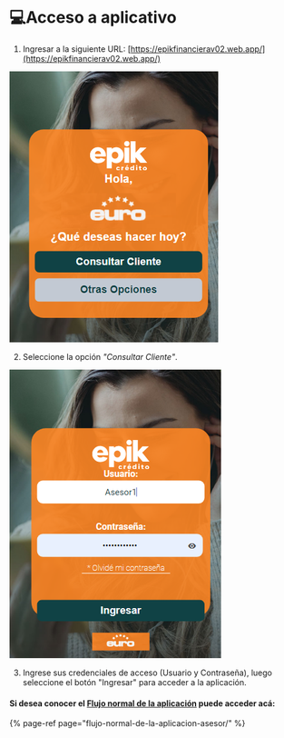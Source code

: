 # 💻Acceso a aplicativo



1. Ingresar a la siguiente URL: [https://epikfinancierav02.web.app/](https://epikfinancierav02.web.app/)

![](../.gitbook/assets/image%20%285%29.png)

2. Seleccione la opción _"Consultar Cliente"_.

![](../.gitbook/assets/image%20%287%29.png)

3. Ingrese sus credenciales de acceso \(Usuario y Contraseña\), luego seleccione el botón "Ingresar" para acceder a la aplicación.

#### Si desea conocer el [Flujo normal de la aplicación](flujo-normal-de-la-aplicacion-asesor/) puede acceder acá:

{% page-ref page="flujo-normal-de-la-aplicacion-asesor/" %}

